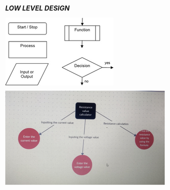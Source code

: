 ## ***LOW LEVEL DESIGN***

![image](https://github.com/AshwinG21/Ohm-s_law/blob/40cfcc16b182ba0522d460ef95e5fcaa5dc00dd6/Design/low_level_design_1.jpg)



![image](https://github.com/AshwinG21/Ohm-s_law/blob/e0b5974aa3767751cde7bb0a37c501f9bc6eca1a/Design/low_level_design_2.jpg)


